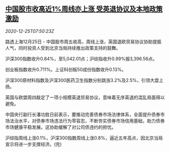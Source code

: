 <!--1608884596000-->
[中国股市收高近1%周线亦上涨 受英退协议及本地政策激励](https://cn.reuters.com/article/china-stocks-market-brexit-1225-idCNKBS28Z0E3)
------

<div><i>2020-12-25T07:50:23Z</i></div><p>路透上海12月25日 - 中国股市周五收高，周线上涨，英国退欧贸易协议协助提振人气，同时投资人受到北京当局持续推出政策支持的鼓舞。</p><p>沪深300指数收升0.84%，至5,042.01点；沪综指收升0.99%报3,396.56点。</p><p>创业板指数收升0.711%。上证科创板50成份指数收升0.13%。</p><p>沪深300原材料指数及沪深300医药卫生指数分别跳涨3.2%及2.5%，引领大盘上扬。</p><p>英国与欧盟周四敲定了一项小规模英退贸易协议，意味着无序英退的混乱局面得以避免。</p><p>中国央行副行长潘功胜日前表示，要推动完善债券市场法律体系，全面提升债券市场法治水平，对债券市场违法行为零容忍，不断夯实债券市场信用基础，助力债券市场健康平稳发展。这协助缓解了对公司债违约的担忧。</p><p>沪综指周线上涨0.1%，沪深300指数周线上涨0.8%，逼近五年高点，因北京当局宣示将进一步支撑经济。(完)</p>
